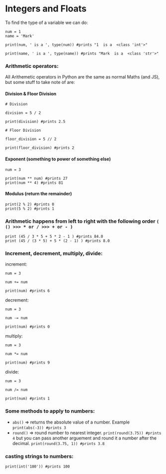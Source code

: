 
# Integers and Floats

To find the type of a variable we can do:

```
num = 1
name = 'Mark'

print(num, ' is a ', type(num)) #prints "1  is a  <class 'int'>"

print(name, ' is a ', type(name)) #prints "Mark  is a  <class 'str'>"

```
### Arithmetic operators: 

All Arithemetic operators in Python are the same as normal Maths (and JS), but some stuff to take note of are:

#### Division & Floor Division

```
# Division

division = 5 / 2

print(division) #prints 2.5

# Floor Division
 
floor_division = 5 // 2

print(floor_division) #prints 2

```
#### Exponent (something to power of something else)

```
num = 3

print(num ** num) #prints 27
print(num ** 4) #prints 81
```
#### Modulus (return the remainder)

```
print(2 % 2) #prints 0
print(5 % 2) #prints 1

```

### Arithmetic happens from left to right with the following order `( () >>> * or / >>> + or - )` 

```
print (45 / 3 * 5 + 5 * 2 - 1 ) #prints 84.0
print (45 / (3 * 5) + 5 * (2 - 1) ) #prints 8.0
```

### Increment, decrement, multiply, divide:


increment:

```
num = 3 

num += num

print(num) #prints 6

```

decrement:

```
num = 3 

num -= num

print(num) #prints 0

```
multiply:

```
num = 3 

num *= num

print(num) #prints 9

```
divide:

```
num = 3 

num /= num

print(num) #prints 1

```

### Some methods to apply to numbers:

- `abs()` => returns the absolute value of a number. Example `print(abs(-3)) #prints 3`
- `round()` => round number to nearest integer. `print(round(3.75)) #prints 4` but you can pass another arguement and round it a number after the decimal. `print(round(3.75, 1)) #prints 3.8`


### casting strings to numbers:

`print(int('100')) #prints 100`









